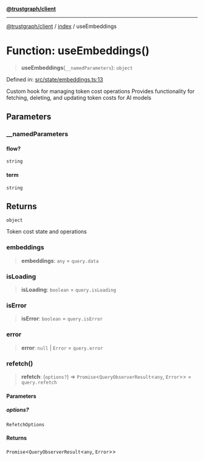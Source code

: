 [**@trustgraph/client**](../../README.md)

***

[@trustgraph/client](../../README.md) / [index](../README.md) / useEmbeddings

# Function: useEmbeddings()

> **useEmbeddings**(`__namedParameters`): `object`

Defined in: [src/state/embeddings.ts:13](https://github.com/trustgraph-ai/trustgraph-ts-client/blob/edcc8c01cf9c2f58c76719d5d2aa7058546360d9/src/state/embeddings.ts#L13)

Custom hook for managing token cost operations
Provides functionality for fetching, deleting, and updating token costs
for AI models

## Parameters

### \_\_namedParameters

#### flow?

`string`

#### term

`string`

## Returns

`object`

Token cost state and operations

### embeddings

> **embeddings**: `any` = `query.data`

### isLoading

> **isLoading**: `boolean` = `query.isLoading`

### isError

> **isError**: `boolean` = `query.isError`

### error

> **error**: `null` \| `Error` = `query.error`

### refetch()

> **refetch**: (`options?`) => `Promise`\<`QueryObserverResult`\<`any`, `Error`\>\> = `query.refetch`

#### Parameters

##### options?

`RefetchOptions`

#### Returns

`Promise`\<`QueryObserverResult`\<`any`, `Error`\>\>
